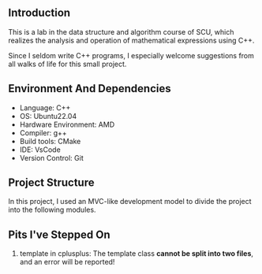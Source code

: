 ## Introduction

This is a lab in the data structure and algorithm course of SCU, which realizes the analysis and operation of mathematical expressions using C++.

Since I seldom write C++ programs, I especially welcome suggestions from all walks of life for this small project.

## Environment And Dependencies

- Language: C++
- OS: Ubuntu22.04
- Hardware Environment: AMD
- Compiler: g++
- Build tools: CMake
- IDE: VsCode
- Version Control: Git

## Project Structure

In this project, I used an MVC-like development model to divide the project into the following modules.

## Pits I've Stepped On

1. template in cplusplus: The template class **cannot be split into two files**, and an error will be reported!
